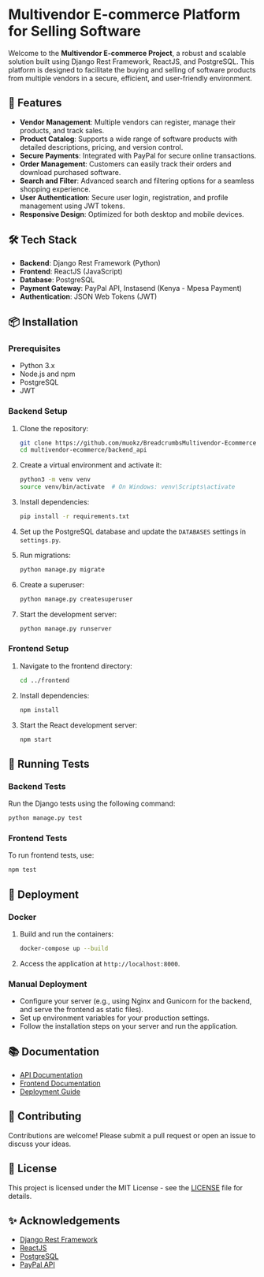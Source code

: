 # Multivendor E-commerce Platform for Selling Software

Welcome to the **Multivendor E-commerce Project**, a robust and scalable solution built using Django Rest Framework, ReactJS, and PostgreSQL. This platform is designed to facilitate the buying and selling of software products from multiple vendors in a secure, efficient, and user-friendly environment.

## 🚀 Features

- **Vendor Management**: Multiple vendors can register, manage their products, and track sales.
- **Product Catalog**: Supports a wide range of software products with detailed descriptions, pricing, and version control.
- **Secure Payments**: Integrated with PayPal for secure online transactions.
- **Order Management**: Customers can easily track their orders and download purchased software.
- **Search and Filter**: Advanced search and filtering options for a seamless shopping experience.
- **User Authentication**: Secure user login, registration, and profile management using JWT tokens.
- **Responsive Design**: Optimized for both desktop and mobile devices.

## 🛠️ Tech Stack

- **Backend**: Django Rest Framework (Python)
- **Frontend**: ReactJS (JavaScript)
- **Database**: PostgreSQL
- **Payment Gateway**: PayPal API, Instasend (Kenya - Mpesa Payment)
- **Authentication**: JSON Web Tokens (JWT)

## 📦 Installation

### Prerequisites

- Python 3.x
- Node.js and npm
- PostgreSQL
- JWT

### Backend Setup

1. Clone the repository:
    ```bash
    git clone https://github.com/muokz/BreadcrumbsMultivendor-Ecommerce-Platform-Django-Rest-Framework.git
    cd multivendor-ecommerce/backend_api
    ```

2. Create a virtual environment and activate it:
    ```bash
    python3 -m venv venv
    source venv/bin/activate  # On Windows: venv\Scripts\activate
    ```

3. Install dependencies:
    ```bash
    pip install -r requirements.txt
    ```

4. Set up the PostgreSQL database and update the `DATABASES` settings in `settings.py`.

5. Run migrations:
    ```bash
    python manage.py migrate
    ```

6. Create a superuser:
    ```bash
    python manage.py createsuperuser
    ```

7. Start the development server:
    ```bash
    python manage.py runserver
    ```

### Frontend Setup

1. Navigate to the frontend directory:
    ```bash
    cd ../frontend
    ```

2. Install dependencies:
    ```bash
    npm install
    ```

3. Start the React development server:
    ```bash
    npm start
    ```

## 🧪 Running Tests

### Backend Tests

Run the Django tests using the following command:

```bash
python manage.py test
```

### Frontend Tests

To run frontend tests, use:

```bash
npm test
```

## 🚢 Deployment

### Docker

1. Build and run the containers:
    ```bash
    docker-compose up --build
    ```

2. Access the application at `http://localhost:8000`.

### Manual Deployment

- Configure your server (e.g., using Nginx and Gunicorn for the backend, and serve the frontend as static files).
- Set up environment variables for your production settings.
- Follow the installation steps on your server and run the application.

## 📚 Documentation

- [API Documentation](docs/api.md)
- [Frontend Documentation](docs/frontend.md)
- [Deployment Guide](docs/deployment.md)

## 🤝 Contributing

Contributions are welcome! Please submit a pull request or open an issue to discuss your ideas.

## 📄 License

This project is licensed under the MIT License - see the [LICENSE](LICENSE) file for details.

## ✨ Acknowledgements

- [Django Rest Framework](https://www.django-rest-framework.org/)
- [ReactJS](https://reactjs.org/)
- [PostgreSQL](https://www.postgresql.org/)
- [PayPal API](https://developer.paypal.com/docs/api/overview/)
